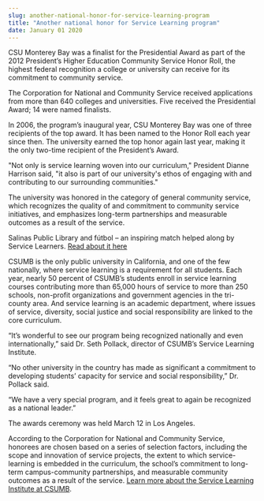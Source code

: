 ```yaml
---
slug: another-national-honor-for-service-learning-program
title: "Another national honor for Service Learning program"
date: January 01 2020
---
```


 
<p>
  CSU Monterey Bay was a finalist for the Presidential Award as part of the 2012
  President’s Higher Education Community Service Honor Roll, the highest federal
  recognition a college or university can receive for its commitment to
  community service.
</p>
<p>
  The Corporation for National and Community Service received applications from
  more than 640 colleges and universities. Five received the Presidential Award;
  14 were named finalists.
</p>
<p>
  In 2006, the program’s inaugural year, CSU Monterey Bay was one of three
  recipients of the top award. It has been named to the Honor Roll each year
  since then. The university earned the top honor again last year, making it the
  only two-time recipient of the President’s Award.
</p>
<p>
  "Not only is service learning woven into our curriculum," President Dianne
  Harrison said, "it also is part of our university's ethos of engaging with and
  contributing to our surrounding communities."
</p>
<p>
  The university was honored in the category of general community service, which
  recognizes the quality of and commitment to community service initiatives, and
  emphasizes long-term partnerships and measurable outcomes as a result of the
  service.
</p>
<p>
  Salinas Public Library and fútbol – an inspiring match helped along by Service
  Learners.
  <a
    href="https://service.csumb.edu/sites/default/files/101/attachments/files/sp_12_reflections.pdf"
    >Read about it here</a
  >
</p>
<p>
  CSUMB is the only public university in California, and one of the few
  nationally, where service learning is a requirement for all students. Each
  year, nearly 50 percent of CSUMB’s students enroll in service learning courses
  contributing more than 65,000 hours of service to more than 250 schools,
  non-profit organizations and government agencies in the tri-county area. And
  service learning is an academic department, where issues of service,
  diversity, social justice and social responsibility are linked to the core
  curriculum.
</p>
<p>
  “It’s wonderful to see our program being recognized nationally and even
  internationally,” said Dr. Seth Pollack, director of CSUMB’s Service Learning
  Institute.
</p>
<p>
  “No other university in the country has made as significant a commitment to
  developing students’ capacity for service and social responsibility,” Dr.
  Pollack said.
</p>
<p>
  “We have a very special program, and it feels great to again be recognized as
  a national leader.”
</p>
<p>The awards ceremony was held March 12 in Los Angeles.</p>
<p>
  According to the Corporation for National and Community Service, honorees are
  chosen based on a series of selection factors, including the scope and
  innovation of service projects, the extent to which service-learning is
  embedded in the curriculum, the school’s commitment to long-term
  campus-community partnerships, and measurable community outcomes as a result
  of the service.
  <a href="https://service.csumb.edu/"
    >Learn more about the Service Learning Institute at CSUMB</a
  >.
</p>
 
